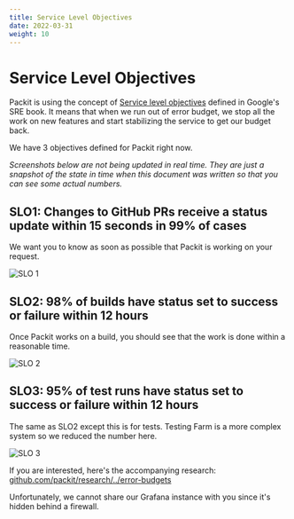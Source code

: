 ```yaml
---
title: Service Level Objectives
date: 2022-03-31
weight: 10
---
```


# Service Level Objectives

Packit is using the concept of [Service level
objectives](https://sre.google/sre-book/service-level-objectives/) defined in
Google's SRE book. It means that when we run out of error budget, we stop all
the work on new features and start stabilizing the service to get our budget back.

We have 3 objectives defined for Packit right now.

*Screenshots below are not being updated in real time. They are just a snapshot
of the state in time when this document was written so that you can see some
actual numbers.*

## SLO1: Changes to GitHub PRs receive a status update within 15 seconds in 99% of cases

We want you to know as soon as possible that Packit is working on your request.

![SLO 1](/images/slo1.png)

## SLO2: 98% of builds have status set to success or failure within 12 hours

Once Packit works on a build, you should see that the work is done within a
reasonable time.

![SLO 2](/images/slo2.png)


## SLO3: 95% of test runs have status set to success or failure within 12 hours

The same as SLO2 except this is for tests. Testing Farm is a more complex
system so we reduced the number here.

![SLO 3](/images/slo3.png)

If you are interested, here's the accompanying research:
[github.com/packit/research/../error-budgets](https://github.com/packit/research/tree/main/error-budgets)

Unfortunately, we cannot share our Grafana instance with you since it's hidden
behind a firewall.
